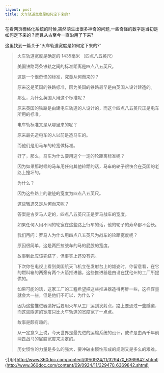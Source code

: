 ```yaml
---
layout: post
title: 火车轨道宽度是如何定下来的?
---
```

在看网页栅格化系统的时候,突然萌生出很多神奇的问题,一些奇怪的数字是当初是如何定下来的？而且从古至今一直沿用了下来?

这里找到一篇关于“火车轨道宽度是如何定下来的?”

> 火车轨道宽度是确定的 1435毫米 （四点八五英尺）
> 
> 美国铁路两条铁轨之间的标准距离是四点八五英尺。
> 
> 这是一个很奇怪的标准，究竟从何而来的？
> 
> 原来这是英国的铁路标准，因为美国的铁路最早是由英国人设计建造的。
> 
> 那么，为什么英国人用这个标准呢？
> 
> 原来英国的铁路是由建电车轨道的人设计的，而这个四点八五英尺正是电车所用的标准。
> 
> 电车轨标准又是从哪里来的呢？
> 
> 原来最先造电车的人以前是造马车的。
> 
> 而他们是用马车的轮宽做标准。
> 
> 好了，那么，马车为什么要用这个一定的轮距离标准呢？
> 
> 因为如果那时候的马车用任何其他轮距的话，马车的轮子很快会在英国的老路上撞坏的。
> 
> 为什么？
> 
> 因为这些路上的辙迹的宽度为四点八五英尺。
> 
> 这些辙迹又是从何而来呢？
> 
> 答案是古罗马人定的，四点八五英尺正是罗马战车的宽度。
> 
> 如果任何人用不同的轮宽在这些路上行车的话，他的轮子的寿命都不会长。
> 
> 我们再问：罗马人为什么用四点八五英尺为战车的轮距宽度呢？
> 
> 原因很简单，这是两匹拉战车的马的屁股的宽度。
> 
> 故事到此应该完结了，但事实上还没有完。
> 
> 下次你在电视上看到美国航天飞机立在发射台上的雄姿时，你留意看，在它的燃料箱的两旁有两个火箭推进器，这些推进器是由设在犹他州的工厂所提供的。
> 
> 如果可能的话，这家工厂的工程希望把这些推进器造得再胖一些，这样容量就会大一些，但是他们不可以，为什么？
> 
> 因为这些推进器造好后要用火车从工厂运到发射点，路上要通过一些隧道，而这些隧道的宽度只比火车轨道的宽度宽了一点点。
> 
> 故事是颇有趣的。
> 
> 从一定意义上说，今天世界是最先进的运输系统的设计，或许是由两千年前两匹战马的屁股宽度来决定的。
> 
> 历史惯性的力量是多么的强大，要冲破由惯性形成的规则又是多么的艰难。

引用:[http://www.360doc.com/content/09/0924/11/329470_6369842.shtml](http://www.360doc.com/content/09/0924/11/329470_6369842.shtml)